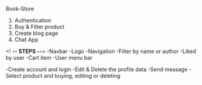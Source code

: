Book-Store
1. Authentication
2. Buy & Filter product
3. Create blog page
4. Chat App

<! **-- STEPS --**>
-Navbar 
    -Logo
    -Navigation
    -Filter by name or author
    -Liked by user
    -Cart item
    -User menu bar


<!-- User -->
-Create account and login
-Edit & Delete the profile data
-Send message
-Select product and buying, editing or deleting


